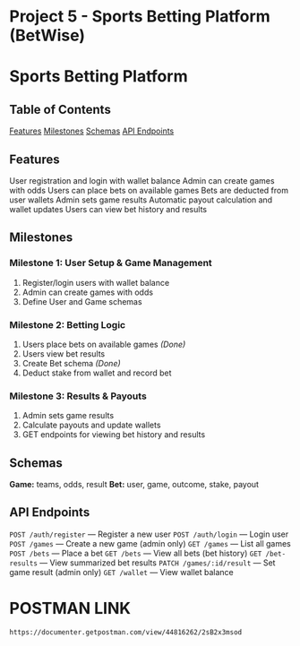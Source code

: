 # Project 5 - Sports Betting Platform (BetWise)
# Sports Betting Platform

## Table of Contents

 [Features](#features)
 [Milestones](#milestones)
 [Schemas](#schemas)
 [API Endpoints](#api-endpoints)



## Features

 User registration and login with wallet balance
 Admin can create games with odds
 Users can place bets on available games
 Bets are deducted from user wallets
 Admin sets game results
 Automatic payout calculation and wallet updates
 Users can view bet history and results



## Milestones

### Milestone 1: User Setup & Game Management

1. Register/login users with wallet balance
2. Admin can create games with odds
3. Define User and Game schemas

### Milestone 2: Betting Logic

1. Users place bets on available games *(Done)*
2. Users view bet results
3. Create Bet schema *(Done)*
4. Deduct stake from wallet and record bet

### Milestone 3: Results & Payouts

1. Admin sets game results
2. Calculate payouts and update wallets
3. GET endpoints for viewing bet history and results



## Schemas

 **Game:** teams, odds, result
 **Bet:** user, game, outcome, stake, payout



## API Endpoints

 `POST /auth/register` — Register a new user
 `POST /auth/login` — Login user
 `POST /games` — Create a new game (admin only)
 `GET /games` — List all games
 `POST /bets` — Place a bet
 `GET /bets` — View all bets (bet history)
 `GET /bet-results` — View summarized bet results
 `PATCH /games/:id/result` — Set game result (admin only)
 `GET /wallet` — View wallet balance
 



# POSTMAN LINK

`https://documenter.getpostman.com/view/44816262/2sB2x3msod`